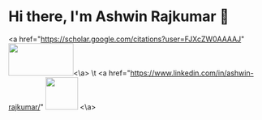 # Hi there, I'm Ashwin Rajkumar 👋

<!--
**rashwinr/rashwinr** is a ✨ _special_ ✨ repository because its `README.md` (this file) appears on your GitHub profile.

Here are some ideas to get you started:

- 🔭 I’m currently working on ...
- 🌱 I’m currently learning ...
- 👯 I’m looking to collaborate on ...
- 🤔 I’m looking for help with ...
- 💬 Ask me about ...
- 📫 How to reach me: ...
- 😄 Pronouns: ...
- ⚡ Fun fact: ...
-->

<!--
I'm a research scientist passionate about leveraging data science and deep learning to advance healthcare systems. I hold a Ph.D. in Mechanical Engineering and currently workin on medical image analysis and AI explainability. Currently, I'm exploring the applications of AI in digital health and imaging at the Medical Image Group, Computational Data Sciences, Indian Institute of Science (IISc), Bangalore.

## Projects
* **Semantic Segmentation of Brain Tumor using Deep Learning:** [Link to project repo (if available)] - Developed deep learning models for accurate brain tumor segmentation in medical images.
* **Explainable AI for Ultrasound Image Segmentation:** [Link to project repo (if available)] -  Implemented deep learning models for accurate biopsy needle segmentation in ultrasound images with a focus on model explainability.
* **MONAI Tutorials for Clinicians:** [Link to tutorials (if available)] - Designed and delivered MONAI tutorials on image classification tailored for medical professionals.
* **Technology Translation of Medical Devices:** [Link to publications or presentations (if available)] -  My Ph.D. dissertation focused on the translation of innovative medical devices from research to clinical practice.
* **(Add other relevant projects from your CV or personal portfolio)**

## Publications & Patents
* **Author of 2+ journal publications, 8 conference papers, and contributor to 3 patent applications.** 
* **(Consider adding links to your Google Scholar profile or specific publications)**

## Experience
* **Research Scientist** at Indian Institute of Science (IISc), Bangalore
* **Post-doctoral Researcher** at Indian Institute of Science (IISc), Bangalore
* **Principal Consultant** at Om Raaj Solar & Wind Power
* **Software Consultant** at SC Associates PC, NYC
* **Teaching/Research Assistant** at New York University
* **Assistant Design Engineer** at MECON LIMITED, Bangalore

## Education
* **Ph.D. in Mechanical Engineering** - New York University (NYU)
* **M.S. in Mechanical Engineering** - New York University (NYU)
* **B.Tech. in Mechanical Engineering** - NIT Trichy

## Awards & Recognition
* **Smartgun Design Challenge Winner** - Brooklyn Borough President
* **E-Team Grant (Stage I & II) Awardee** - VentureWell
* **BioMedical Engineering Idea Award Winner** - VentureWell
* **Best PhD Qualifying Performance** - New York University

## Skills
* **Programming Languages:** Python
* **Libraries & Frameworks:** pandas, matplotlib, NumPy, scikit-learn, PyTorch, MONAI
* **Tools:** Linux, MS Office Suite, MATLAB, SolidWorks, Eagle, DFMA, AutoCAD, Arduino, Propeller, Raspberry Pi
* **Domains:** Image processing, computer vision, machine learning, deep learning, medical image analysis (CT, Ultrasound, MRI), AI explainability, embedded systems, robotics, data analysis, statistical analysis, data visualization

## Connect with me
* **LinkedIn:** [linkedin.com/in/ashwin-rajkumar/](linkedin.com/in/ashwin-rajkumar/) 
* **(Consider adding links to other relevant platforms like Twitter or a personal website)**
-->
<a href="https://scholar.google.com/citations?user=FJXcZW0AAAAJ"
<img src="https://scholar.google.com/intl/en/scholar/images/1x/scholar_logo_64dp.png" width="128px" height="64px"/><\a> \t <a href="https://www.linkedin.com/in/ashwin-rajkumar/" <img src="https://pngimg.com/uploads/linkedIn/linkedIn_PNG7.png" width="64px" height="64px"/> <\a>
